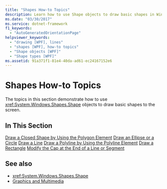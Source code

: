 ```yaml
---
title: "Shapes How-to Topics"
description: Learn how to use Shape objects to draw basic shapes in Windows Presentation Foundation (WPF).
ms.date: "03/30/2017"
ms.service: dotnet-framework
f1_keywords:
  - "AutoGeneratedOrientationPage"
helpviewer_keywords:
  - "drawing [WPF], lines"
  - "shapes [WPF], how-to topics"
  - "Shape objects [WPF]"
  - "Shape types [WPF]"
ms.assetid: 91a371f1-81e4-40da-ad61-ec24167152e6
---
```

# Shapes How-to Topics

The topics in this section demonstrate how to use <xref:System.Windows.Shapes.Shape> objects to draw basic shapes to the screen.

## In This Section

[Draw a Closed Shape by Using the Polygon Element](how-to-draw-a-closed-shape-by-using-the-polygon-element.md)
[Draw an Ellipse or a Circle](how-to-draw-an-ellipse-or-a-circle.md)
[Draw a Line](how-to-draw-a-line.md)
[Draw a Polyline by Using the Polyline Element](how-to-draw-a-polyline-by-using-the-polyline-element.md)
[Draw a Rectangle](how-to-draw-a-rectangle.md)
[Modify the Cap at the End of a Line or Segment](how-to-modify-the-cap-at-the-end-of-a-line-or-segment.md)

## See also

- <xref:System.Windows.Shapes.Shape>
- [Graphics and Multimedia](index.md)
